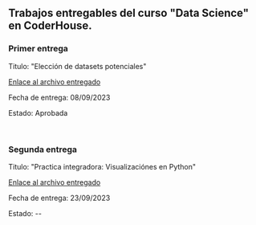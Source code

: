 ## Trabajos entregables del curso "Data Science" en CoderHouse. 

### Primer entrega

Titulo: "Elección de datasets potenciales"

[Enlace al archivo entregado](https://github.com/emanuelbe1/ciencia_de_datos_repasos/blob/main/Coderhouse/trabajosEntregables/datasetsBenitez.ipynb)

Fecha de entrega: 08/09/2023

Estado: Aprobada

<br>

### Segunda entrega

Titulo: "Practica integradora: Visualizaciónes en Python"

[Enlace al archivo entregado](--)

Fecha de entrega: 23/09/2023

Estado: --
